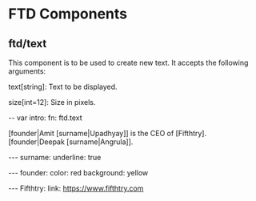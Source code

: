 # FTD Components

## ftd/text

This component is to be used to create new text. It accepts
the following arguments:

text[string]: Text to be displayed.

size[int=12]: Size in pixels.






-- var intro:
fn: ftd.text

[founder|Amit [surname|Upadhyay]] is the CEO of [Fifthtry]. [founder|Deepak
[surname|Angrula]].


--- surname:
underline: true

--- founder:
color: red
background: yellow

--- Fifthtry:
link: https://www.fifthtry.com
